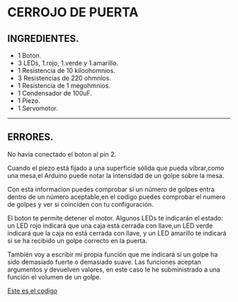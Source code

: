 # CERROJO DE PUERTA


INGREDIENTES.
---
- 1 Boton.
- 3 LEDs, 1.rojo, 1.verde y 1.amarillo.
- 1 Resistencia de 10 kiloohomnios.
- 3 Resistencias de 220 ohmnios.
- 1 Resistencia de 1 megohmnios.
- 1 Condensador de 100uF.
- 1 Piezo.
- 1 Servomotor.
---
ERRORES.
---
No havia conectado el boton al pin 2.



Cuando el piezo está fijado a una superficie sólida que pueda vibrar,como una mesa,el Arduino puede notar la intensidad de un golpe sobre la mesa.

Con esta informacion puedes comprobar si un número de golpes entra dentro de un número aceptable,en el codigo puedes comprobar el numero de golpes y ver si coinciden con tu configuración.

El boton te permite detener el motor. Algunos LEDs te indicarán el estado: un LED rojo indicará que una caja está cerrada con llave,un LED verde indicará que la caja no está cerrada con llave, y un LED amarillo te indicará si se ha recibido un golpe correcto en la puerta.

También voy a escribir mi propia función que me indicará si un golpe ha sido demasiado fuerte o demasiado suave.
Las funciones aceptan argumentos y devuelven valores, en este caso le he subministrado a una función el volumen de un golpe.

[Este es el codigo](https://github.com/ANGEY33/Arduino/blob/main/cerrojo_de_puerta.ino)
